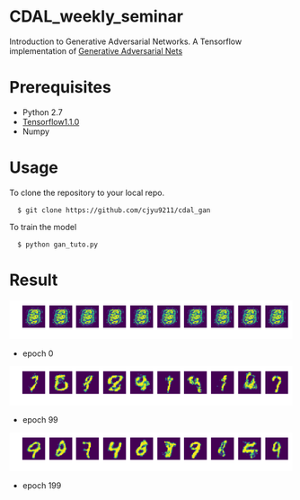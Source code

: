 # CDAL_weekly_seminar
Introduction to Generative Adversarial Networks.
A Tensorflow implementation of [Generative Adversarial Nets](https://arxiv.org/abs/1406.2661)

# Prerequisites
- Python 2.7
- [Tensorflow1.1.0](https://www.tensorflow.org)
- Numpy

# Usage
To clone the repository to your local repo.

      $ git clone https://github.com/cjyu9211/cdal_gan

To train the model 
      
      $ python gan_tuto.py

# Result
![alt_tag](result/000.png)
- epoch 0

![alt_tag](result/099.png)
- epoch 99

![alt_tag](result/199.png)
- epoch 199

